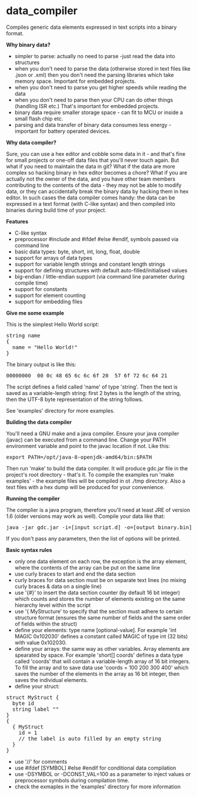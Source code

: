 # data_compiler
Compiles generic data elements expressed in text scripts into a binary format.

**Why binary data?**

* simpler to parse: actually no need to parse -just read the data into structures
* when you don't need to parse the data (otherwise stored in text files like .json or 
  .xml) then you don't need the parsing libraries which take memory space. 
  Important for embedded projects.
* when you don't need to parse you get higher speeds while reading the data
* when you don't need to parse then your CPU can do other things (handling ISR etc.)
  That's important for embedded projects.
* binary data require smaller storage space - can fit to MCU or inside a small flash chip etc.
* parsing and data transfer of binary data consumes less energy - important for battery
  operated devices. 

**Why data compiler?**

Sure, you can use a hex editor and cobble some data in it - and that's fine for small projects
or one-off data files that you'll never touch again. But what if you need to maintain the data in git?
What if the data are more complex so hacking binary in hex editor becomes a chore? What if
you are actually not the owner of the data, and you have other team members contributing to the 
contents of the data - they may not be able to modify data, or they can accidentally break
the binary data by hacking them in hex editor. In such cases the data compiler comes handy: the data
can be expressed in a text format (with C-like syntax) and then compiled into binaries during build time
of your project.

**Features**

* C-like syntax
* preprocessor #include and #ifdef #else #endif, symbols passed via command line
* basic data types: byte, short, int, long, float, double
* support for arrays of data types
* support for variable length strings and constant length strings
* support for defining structures with default auto-filled/initialised values
* big-endian / little-endian support (via command line parameter during compile time)
* support for constants
* support for element counting
* support for embedding files

**Give me some example**

This is the simplest Hello World script:
<pre>
string name
{
  name = "Hello World!"
}
</pre>
The binary output is like this:
<pre>
00000000  00 0c 48 65 6c 6c 6f 20  57 6f 72 6c 64 21        |..Hello World!|
</pre>
The script defines a field called 'name' of type 'string'. Then the text is saved
as a variable-length string: first 2 bytes is the length of the string, then
the UTF-8 byte representation of the string follows. 

See 'examples' directory for more examples.


**Building the data compiler**

You'll need a GNU make and a java compiler. Ensure your java compiler (javac) can be executed
from a command line. Change your PATH environment variable and point to the javac location if not.
Like this: 
<pre>
export PATH=/opt/java-8-openjdk-amd64/bin:$PATH
</pre>

Then run 'make' to build the data compiler. It will produce gdc.jar file in the project's
root directory - that's it.
To compile the examples run 'make examples' - the example files will be compiled in ot ./tmp
directory. Also a text files with a hex dump will be produced for your convenience.

**Running the compiler**

The complier is a java program, therefore you'll need at least JRE of version 1.6 (older versions may
work as well). Compile your data like that:
<pre>
java -jar gdc.jar -i=[input_script.d] -o=[output_binary.bin] [options]
</pre>

If you don't pass any parameters, then the list of options will be printed.


**Basic syntax rules**

* only one data element on each row, the exception is the array element, where the contents of the 
  array can be put on the same line
* use curly braces to start and end the data section
* curly braces for data section must be on separate text lines (no mixing curly braces & data on
  a single line)
* use '{#}' to insert the data section counter (by default 16 bit integer) which counts and stores
  the number of elements existing on the same hierarchy level within the script
* use '{ MyStructure' to specify that the section must adhere to certain
  structure format (ensures the same number of fields and the same order of fields within the struct)
* define your elements: type name [optional-value]. For example 'int MAGIC 0x102030' defines a 
  constant called MAGIC of type int (32 bits) with value 0x102030.
* define your arrays: the same way as other variables. Array elements are spearated by space.
  For example 'short[] coords' defines a data type called 'coords' that will contain a variable-length
  array of 16 bit integers. To fill the array and to save data use 'coords = 100 200 300 400' which
  saves the number of the elements in the array as 16 bit integer, then saves the individual elements.
* define your struct: 
<pre>
struct MyStruct {
  byte id
  string label ""
}
{
  { MyStruct
    id = 1
    // the label is auto filled by an empty string
  }
}
</pre>

* use '//' for comments
* use #ifdef [SYMBOL] #else #endif for conditional data compilation
* use -DSYMBOL or -DCONST_VAL=100 as a parameter to inject values or preprocessor
  symbols during compilation time.
* check the exmaples in the 'examples' directory for more information
  
